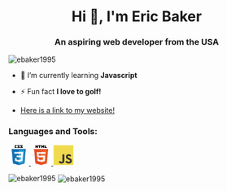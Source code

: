 <h1 align="center">Hi 👋, I'm Eric Baker</h1>
<h3 align="center">An aspiring web developer from the USA</h3>

<p align="left"> <img src="https://komarev.com/ghpvc/?username=ebaker1995&label=Profile%20views&color=1f2e37&style=plastic" alt="ebaker1995" /> </p>

- 🌱 I’m currently learning **Javascript**

- ⚡ Fun fact **I love to golf!**

- <p><a href="https://ericbaker.dev">Here is a link to my website!</a></p>


<h3 align="left">Languages and Tools:</h3>
<p align="left"> <a href="https://www.w3schools.com/css/" target="_blank" rel="noreferrer"> <img src="https://raw.githubusercontent.com/devicons/devicon/master/icons/css3/css3-original-wordmark.svg" alt="css3" width="40" height="40"/> </a> <a href="https://www.w3.org/html/" target="_blank" rel="noreferrer"> <img src="https://raw.githubusercontent.com/devicons/devicon/master/icons/html5/html5-original-wordmark.svg" alt="html5" width="40" height="40"/> </a> <a href="https://developer.mozilla.org/en-US/docs/Web/JavaScript" target="_blank" rel="noreferrer"> <img src="https://raw.githubusercontent.com/devicons/devicon/master/icons/javascript/javascript-original.svg" alt="javascript" width="40" height="40"/> </a> </p>

<p><img align="left" src="https://github-readme-stats.vercel.app/api/top-langs?username=ebaker1995&show_icons=true&theme=cobalt&locale=en&layout=compact" alt="ebaker1995" /></p>

<p>&nbsp;<img align="center" src="https://github-readme-stats.vercel.app/api?username=ebaker1995&show_icons=true&theme=dracula&title_color=f50a0a&text_color=ec0404&locale=en" alt="ebaker1995" /></p>

